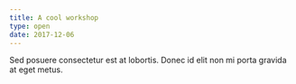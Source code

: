 ```yaml
---
title: A cool workshop
type: open
date: 2017-12-06
---
```


Sed posuere consectetur est at lobortis. Donec id elit non mi porta gravida at eget metus.
